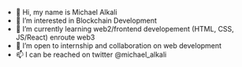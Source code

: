 - 👋 Hi, my name is Michael Alkali
- 👀 I’m interested in Blockchain Development
- 🌱 I’m currently learning web2/frontend developement (HTML, CSS, JS/React) enroute web3
- 💞️ I’m open to internship and collaboration on web development
- 📫 I can be reached on twitter @michael_alkali

<!---
IronSyd/IronSyd is a ✨ special ✨ repository because its `README.md` (this file) appears on your GitHub profile.
You can click the Preview link to take a look at your changes.
--->
